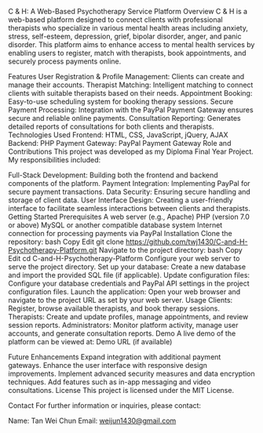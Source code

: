 C & H: A Web-Based Psychotherapy Service Platform
Overview
C & H is a web-based platform designed to connect clients with professional therapists who specialize in various mental health areas including anxiety, stress, self-esteem, depression, grief, bipolar disorder, anger, and panic disorder. This platform aims to enhance access to mental health services by enabling users to register, match with therapists, book appointments, and securely process payments online.

Features
User Registration & Profile Management: Clients can create and manage their accounts.
Therapist Matching: Intelligent matching to connect clients with suitable therapists based on their needs.
Appointment Booking: Easy-to-use scheduling system for booking therapy sessions.
Secure Payment Processing: Integration with the PayPal Payment Gateway ensures secure and reliable online payments.
Consultation Reporting: Generates detailed reports of consultations for both clients and therapists.
Technologies Used
Frontend: HTML, CSS, JavaScript, jQuery, AJAX
Backend: PHP
Payment Gateway: PayPal Payment Gateway
Role and Contributions
This project was developed as my Diploma Final Year Project. My responsibilities included:

Full-Stack Development: Building both the frontend and backend components of the platform.
Payment Integration: Implementing PayPal for secure payment transactions.
Data Security: Ensuring secure handling and storage of client data.
User Interface Design: Creating a user-friendly interface to facilitate seamless interactions between clients and therapists.
Getting Started
Prerequisites
A web server (e.g., Apache)
PHP (version 7.0 or above)
MySQL or another compatible database system
Internet connection for processing payments via PayPal
Installation
Clone the repository:
bash
Copy
Edit
git clone https://github.com/twj1430/C-and-H-Psychotherapy-Platform.git
Navigate to the project directory:
bash
Copy
Edit
cd C-and-H-Psychotherapy-Platform
Configure your web server to serve the project directory.
Set up your database:
Create a new database and import the provided SQL file (if applicable).
Update configuration files:
Configure your database credentials and PayPal API settings in the project configuration files.
Launch the application:
Open your web browser and navigate to the project URL as set by your web server.
Usage
Clients: Register, browse available therapists, and book therapy sessions.
Therapists: Create and update profiles, manage appointments, and review session reports.
Administrators: Monitor platform activity, manage user accounts, and generate consultation reports.
Demo
A live demo of the platform can be viewed at: Demo URL (if available)

Future Enhancements
Expand integration with additional payment gateways.
Enhance the user interface with responsive design improvements.
Implement advanced security measures and data encryption techniques.
Add features such as in-app messaging and video consultations.
License
This project is licensed under the MIT License.

Contact
For further information or inquiries, please contact:

Name: Tan Wei Chun
Email: weijun1430@gmail.com
